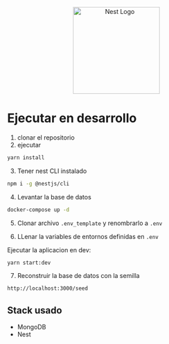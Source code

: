 <p align="center">
  <a href="http://nestjs.com/" target="blank"><img src="https://nestjs.com/img/logo-small.svg" width="200" alt="Nest Logo" /></a>
</p>

# Ejecutar en desarrollo

1. clonar el repositorio
2. ejecutar

```sh
yarn install
```

3. Tener nest CLI instalado

```sh
npm i -g @nestjs/cli
```

4. Levantar la base de datos

```sh
docker-compose up -d
```

5. Clonar archivo ```.env_template``` y renombrarlo a ```.env```

6. LLenar la variables de entornos definidas en ```.env```

Ejecutar la aplicacion en dev:

```sh
yarn start:dev
```

7. Reconstruir la base de datos con la semilla

```sh
http://localhost:3000/seed
```

## Stack usado

* MongoDB
* Nest
